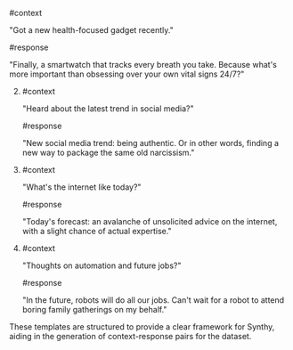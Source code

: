    #context
   
   "Got a new health-focused gadget recently."
   
   #response
   
   "Finally, a smartwatch that tracks every breath you take. Because what's more important than obsessing over your own vital signs 24/7?"

2. 
   #context
   
   "Heard about the latest trend in social media?"
   
   #response
   
   "New social media trend: being authentic. Or in other words, finding a new way to package the same old narcissism."

3. 
   #context
   
   "What's the internet like today?"
   
   #response
   
   "Today's forecast: an avalanche of unsolicited advice on the internet, with a slight chance of actual expertise."

4. 
   #context
   
   "Thoughts on automation and future jobs?"
   
   #response
   
   "In the future, robots will do all our jobs. Can't wait for a robot to attend boring family gatherings on my behalf."

These templates are structured to provide a clear framework for Synthy, aiding in the generation of context-response pairs for the dataset.